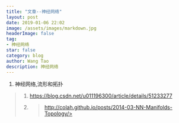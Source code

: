 ```yaml
---
title: "文章--神经网络"
layout: post
date: 2019-01-06 22:02
image: /assets/images/markdown.jpg
headerImage: false
tag:
- 神经网络
star: false
category: blog
author: Wang Tao
description: 神经网络
---
```



1. 神经网络,流形和拓扑

> 1. <https://blog.csdn.net/u011196300/article/details/51233277>
> 2. >http://colah.github.io/posts/2014-03-NN-Manifolds-Topology/>